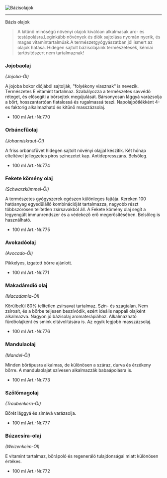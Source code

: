 ![Bázisolajok](images/cikkek/bazisolajok.jpg)

* * *

Bázis olajok

> A kitűnő minőségű növényi olajok kiválóan alkalmasak arc- és testápolásra.Leginkább növények és diók sajtolása nyomán nyerik, és magas vitamintartalmúak.A természetgyógyászatban jól ismert az olajok hatása. Hidegen sajtolt bázisolajaink természetesek, kémiai tartósítószert nem tartalmaznak!

### Jojobaolaj
_(Jojoba-Öl)_

A jojoba bokor diójából sajtolják, "folyékony viasznak" is nevezik. Természetes E vitamint tartalmaz. Szabályozza a természetes savvédő réteget, és elősegíti a bőrsejtek megújulását. Bársonyosan lággyá varázsolja a bőrt, hosszantartóan fiatalossá és rugalmassá teszi. Napolajpótlékként 4-es faktorig alkalmazható és kitűnő masszázsolaj.

* 100 ml Art.-Nr.770

### Orbáncfűolaj
_(Johanniskraut-Öl)_

A friss orbáncfüvet hidegen sajtolt növényi olajjal készítik. Két hónap elteltével jellegzetes piros színezetet kap. Antidepresszáns. Belsőleg.

* 100 ml Art.-Nr.774

### Fekete kömény olaj
_(Schwarzkümmel-Öl)_

A természetes gyógyszerek egészen különleges fajtája. Kereken 100 hatóanyag egyedülálló kombinációját tartalmazza, nagyobb részt többszörösen telítetlen zsírsavakból áll. A Fekete kömény olaj segít a legyengült immunrendszer és a védekező erő megerősítésében. Belsőleg is használható.

* 100 ml Art.-Nr.775

### Avokadóolaj
_(Avocado-Öl)_

Pikkelyes, izgatott bőrre ajánlott.

* 100 ml Art.-Nr.771  

### Makadámdió olaj
_(Macadamia-Öl)_

Körülbelül 80% telítetlen zsírsavat tartalmaz. Szín- és szagtalan. Nem zsírosít, és a bőrbe teljesen beszívódik, ezért ideális nappali olajként alkalmazva. Nagyon jó bázisolaj aromaterápiához. Alkalmazható fürdőolajként és smink eltávolítására is. Az egyik legjobb masszázsolaj.

* 100 ml Art.-Nr.776

### Mandulaolaj
_(Mandel-Öl)_

Minden bőrtípusra alkalmas, de különösen a száraz, durva és érzékeny bőrre. A mandulaolajat szívesen alkalmazzák babaápolásra is.

* 100 ml Art.-Nr.773

### Szőlőmagolaj
_(Traubenkern-Öl)_

Bőrét lággyá és simává varázsolja.

* 100 ml Art.-Nr.777

### Búzacsíra-olaj
_(Weizenkeim-Öl)_

E vitamint tartalmaz, bőrápoló és regeneráló tulajdonságai miatt különösen értékes.

* 100 ml Art.-Nr.772